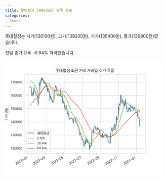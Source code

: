 ```yaml
---
title: 롯데칠성 (005300) 종목 정보
categories:
- Stock
---
```


롯데칠성는 시가(138100원), 고가(139200원), 저가(135400원), 종가(136800원)였습니다.

전일 종가 대비 -0.94% 하락했습니다.

<!-- more -->

![005300](/assets/images/stock/005300.png)